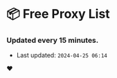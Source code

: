 # :package: Free Proxy List
### Updated every 15 minutes.

- Last updated: `2024-04-25 06:14`

:heart:
